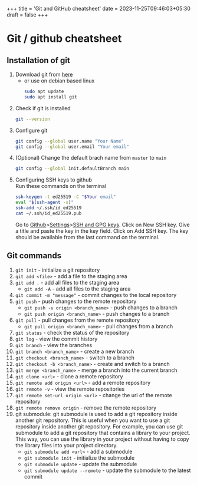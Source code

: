 +++
title = 'Git and GitHub cheatsheet'
date = 2023-11-25T09:46:03+05:30
draft = false
+++

# Git / github cheatsheet

## Installation of git
1. Download git from [here](https://git-scm.com/downloads)
	- or use on debian based linux
		```bash
		sudo apt update
		sudo apt install git
		```
2. Check if git is installed
	```bash
	git --version
	```
3. Configure git
	```bash
	git config --global user.name "Your Name"
	git config --global user.email "Your email"
4. (Optional) Change the default brach name from `master` to `main`
	```bash
	git config --global init.defaultBranch main
	```
5. Configuring SSH keys to github \
	Run these commands on the terminal
	```bash
	ssh-keygen -t ed25519 -C "$Your email"
	eval "$(ssh-agent -s)"
	ssh-add ~/.ssh/id_ed25519
	cat ~/.ssh/id_ed25519.pub
	```
	Go to [Github](https://github.com/)>[Settings](https://github.com/settings/profile)>[SSH and GPG keys](https://github.com/settings/keys). Click on New SSH key. Give a title and paste the key in the key field. Click on Add SSH key. The key should be available from the last command on the terminal.
## Git commands
1. `git init` - initialize a git repository
2. `git add <file>` - add a file to the staging area
3. `git add .` - add all files to the staging area
	- `git add -A` - add all files to the staging area
4. `git commit -m "message"` - commit changes to the local repository
5. `git push` - push changes to the remote repository
	- `git push -u origin <branch_name>` - push changes to a branch
	- `git push origin <branch_name>` - push changes to a branch
6. `git pull` - pull changes from the remote repository
	- `git pull origin <branch_name>` - pull changes from a branch
7. `git status` - check the status of the repository
8. `git log` - view the commit history
9. `git branch` - view the branches
10. `git branch <branch_name>` - create a new branch
11. `git checkout <branch_name>` - switch to a branch
12. `git checkout -b <branch_name>` - create and switch to a branch
13. `git merge <branch_name>` - merge a branch into the current branch
14. `git clone <url>` - clone a remote repository
15. `git remote add origin <url>` - add a remote repository
16. `git remote -v` - view the remote repositories
17. `git remote set-url origin <url>` - change the url of the remote repository
18. `git remote remove origin` - remove the remote repository
19. git submodule: git submodule is used to add a git repository inside another git repository. This is useful when you want to use a git repository inside another git repository. For example, you can use git submodule to add a git repository that contains a library to your project. This way, you can use the library in your project without having to copy the library files into your project directory.
	- `git submodule add <url>` - add a submodule
	- `git submodule init` - initialize the submodule
	- `git submodule update` - update the submodule
	- `git submodule update --remote` - update the submodule to the latest commit